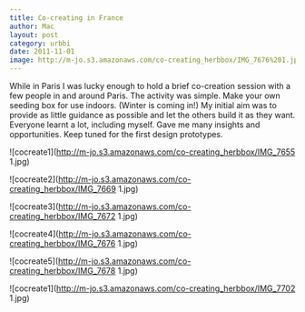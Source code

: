 ```yaml
---
title: Co-creating in France
author: Mac
layout: post
category: urbbi
date: 2011-11-01
image: http://m-jo.s3.amazonaws.com/co-creating_herbbox/IMG_7676%201.jpg
---
```


While in Paris I was lucky enough to hold a brief co-creation session with a few people in and around Paris. The activity was simple. Make your own seeding box for use indoors. (Winter is coming in!) My initial aim was to provide as little guidance as possible and let the others build it as they want. Everyone learnt a lot, including myself. Gave me many insights and opportunities. Keep tuned for the first design prototypes.

<span>![cocreate1](http://m-jo.s3.amazonaws.com/co-creating_herbbox/IMG_7655 1.jpg)</span>

<span>![cocreate2](http://m-jo.s3.amazonaws.com/co-creating_herbbox/IMG_7669 1.jpg)</span>

<span>![cocreate3](http://m-jo.s3.amazonaws.com/co-creating_herbbox/IMG_7672 1.jpg)</span>

<span>![cocreate4](http://m-jo.s3.amazonaws.com/co-creating_herbbox/IMG_7676 1.jpg)</span>

<span>![cocreate5](http://m-jo.s3.amazonaws.com/co-creating_herbbox/IMG_7678 1.jpg)</span>

<span>![cocreate1](http://m-jo.s3.amazonaws.com/co-creating_herbbox/IMG_7702 1.jpg)</span>